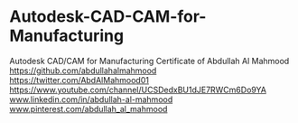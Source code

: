 # Autodesk-CAD-CAM-for-Manufacturing
Autodesk CAD/CAM for Manufacturing Certificate of Abdullah Al Mahmood </br>
https://github.com/abdullahalmahmood </br>
https://twitter.com/AbdAlMahmood01 </br>
https://www.youtube.com/channel/UCSDedxBU1dJE7RWCm6Do9YA </br>
www.linkedin.com/in/abdullah-al-mahmood </br>
www.pinterest.com/abdullah_al_mahmood 
